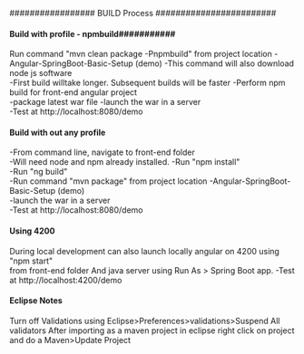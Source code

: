 ################# BUILD Process ########################  

#### Build with profile - npmbuild###########  

Run command "mvn clean package -Pnpmbuild"  from project location -Angular-SpringBoot-Basic-Setup (demo) 
  -This command will also download node js software  
  -First build willtake longer. Subsequent builds will be faster
  -Perform npm build for front-end angular project   
  -package latest war file 
  -launch the war in a server    
  -Test at http://localhost:8080/demo 


#### Build with out any profile ###########  
 -From command line, navigate to front-end folder  
 -Will need node and npm already installed.
 -Run "npm install"  
 -Run "ng build"    
 -Run command "mvn package"  from project location -Angular-SpringBoot-Basic-Setup (demo)  
 -launch the war in a server    
 -Test at http://localhost:8080/demo

 
#### Using 4200 ###########  
During local development can also launch locally angular on 4200 
using  
"npm start"  
from front-end folder 
And java server using Run As > Spring Boot app.
-Test at http://localhost:4200/demo

#### Eclipse Notes ###########  
Turn off Validations using Eclipse>Preferences>validations>Suspend All validators
After importing as a maven project in eclipse right click on project and do a Maven>Update Project
